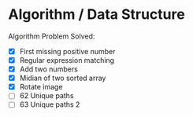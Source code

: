 # Algorithm / Data Structure

Algorithm Problem Solved:

- [X] First missing positive number
- [X] Regular expression matching
- [X] Add two numbers
- [X] Midian of two sorted array
- [X] Rotate image
- [ ] 62 Unique paths
- [ ] 63 Unique paths 2